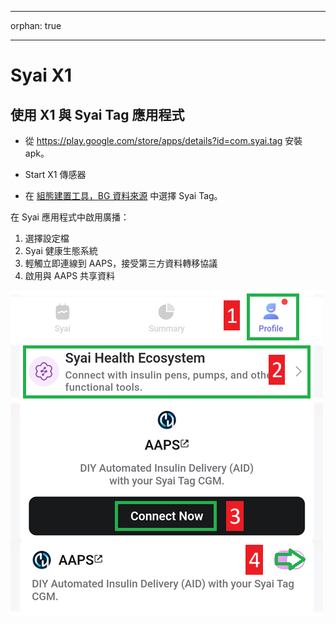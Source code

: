 - - -
orphan: true
- - -

# Syai X1


## 使用 X1 與 Syai Tag 應用程式

-   從 <https://play.google.com/store/apps/details?id=com.syai.tag> 安裝 apk。

-   Start X1 傳感器

- 在 [組態建置工具，BG 資料來源](#Config-Builder-bg-source) 中選擇 Syai Tag。

在 Syai 應用程式中啟用廣播：

1. 選擇設定檔
2. Syai 健康生態系統
3. 輕觸立即連線到 AAPS，接受第三方資料轉移協議
4. 啟用與 AAPS 共享資料

![Syai](../images/Syai.png)
